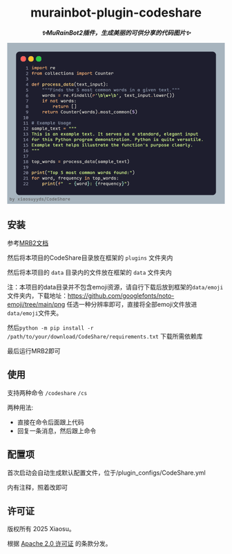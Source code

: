 <div align="center">

# murainbot-plugin-codeshare

***✨MuRainBot2插件，生成美丽的可供分享的代码图片✨***

![example](example.png)
</div>


## 安装

参考[MRB2文档](https://mrb2.xiaosu.icu/start/getting-started)

然后将本项目的CodeShare目录放在框架的 `plugins` 文件夹内

然后将本项目的 `data` 目录内的文件放在框架的 `data` 文件夹内

注：本项目的data目录并不包含emoji资源，请自行下载后放到框架的`data/emoji`文件夹内，下载地址：https://github.com/googlefonts/noto-emoji/tree/main/png
任选一种分辨率即可，直接将全部emoji文件放进`data/emoji`文件夹。

然后`python -m pip install -r /path/to/your/download/CodeShare/requirements.txt`
下载所需依赖库

最后运行MRB2即可

## 使用

支持两种命令
`/codeshare` `/cs`

两种用法:
 - 直接在命令后面跟上代码
 - 回复一条消息，然后跟上命令

## 配置项

首次启动会自动生成默认配置文件，位于/plugin_configs/CodeShare.yml

内有注释，照着改即可

## 许可证
版权所有 2025 Xiaosu。

根据 [Apache 2.0 许可证](https://github/xiaosuyyds/murainbot-plugin-codeshare/blob/master/LICENSE) 的条款分发。
